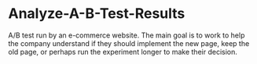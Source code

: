 # Analyze-A-B-Test-Results
A/B test run by an e-commerce website. The main goal is to work to help the company understand if they should implement the new page, keep the old page, or perhaps run the experiment longer to make their decision.
